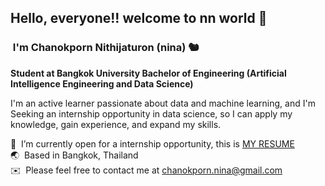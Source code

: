 ## Hello, everyone!! welcome to nn world 🙌
### &nbsp;I'm Chanokporn Nithijaturon (nina) 🐿️

**Student at Bangkok University Bachelor of Engineering (Artificial Intelligence Engineering and Data Science)**

I'm an active learner passionate about data and machine learning, and I'm Seeking an internship opportunity in data science, so I can apply my knowledge, gain experience, 
and expand my skills.

📃 &nbsp;I’m currently open for a internship opportunity, this is [MY RESUME](https://drive.google.com/drive/folders/10M-bCRATMaEnOnHImLHeJ5YIF6tZYmdz?usp=sharing)\
🌏 &nbsp;Based in Bangkok, Thailand\
✉️ &nbsp;Please feel free to contact me at [chanokporn.nina@gmail.com](mailto:chanokporn.nina@gmail.com)








<!---
cnpnina/cnpnina is a ✨ special ✨ repository because its `README.md` (this file) appears on your GitHub profile.
You can click the Preview link to take a look at your changes.
--->

